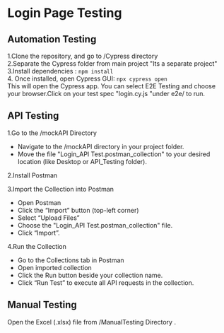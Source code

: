 # Login Page Testing 

## Automation Testing 

1.Clone the repository, and go to /Cypress directory  
2.Separate the Cypress folder from main project "Its a separate project"   
3.Install dependencies :  `npm install`    
4. Once installed, open Cypress GUI: `npx cypress open`   
 This will open the Cypress app. You can select E2E Testing and choose your browser.Click on your test spec "login.cy.js "under e2e/ to run.

## API Testing 
1.Go to the /mockAPI Directory   
* Navigate to the /mockAPI directory in your project folder.     
* Move the file "Login_API Test.postman_collection" to your desired location (like Desktop or API_Testing folder).    
  
2.Install Postman

3.Import the Collection into Postman    
* Open Postman   
* Click the “Import” button (top-left corner)  
* Select “Upload Files”  
* Choose the "Login_API Test.postman_collection" file.   
* Click “Import”.   
   
4.Run the Collection  
* Go to the Collections tab in Postman  
* Open imported collection  
*  Click the Run button beside your collection name.  
*  Click “Run Test” to execute all API requests in the collection.  

## Manual Testing 

Open the Excel (.xlsx) file from /ManualTesting Directory .   
